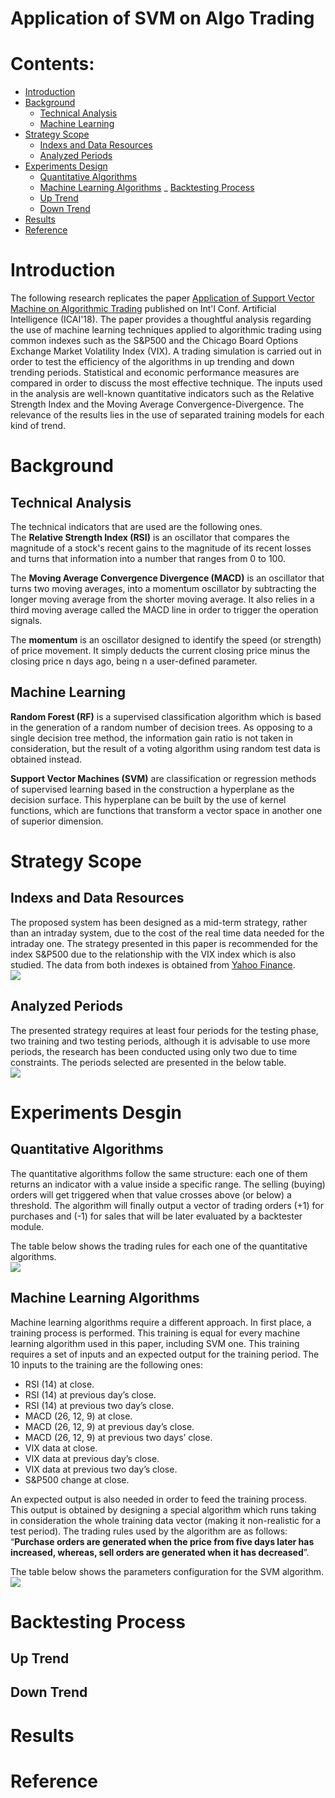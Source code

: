 # Application of SVM on Algo Trading

# Contents:

- [Introduction](#Introduction)
- [Background](#Background)
  * [Technical Analysis](##Technical-Analysis)
  * [Machine Learning](##Machine-Learning)
- [Strategy Scope](#Strategy-Scope)
  * [Indexs and Data Resources](##Indexs-and-Data-Resources)
  * [Analyzed Periods](##Analyzed-Periods)
- [Experiments Design](#Experiments-Desgin)
  * [Quantitative Algorithms](##Quantitative-Algorithms)
  * [Machine Learning Algorithms](##Machine-Learning-Algorithms)
_ [Backtesting Process](#Backtesting-Process)
  * [Up Trend](##Up-Trend)
  * [Down Trend](##Down-Trend)
- [Results](#Results)
- [Reference](##Reference)

# Introduction
The following research replicates the paper [Application of Support Vector Machine on Algorithmic Trading](https://search.proquest.com/docview/2136876869?pq-origsite=gscholar) published on Int'l Conf. Artificial Intelligence (ICAI'18). The paper provides a thoughtful analysis regarding the use of machine learning techniques applied to algorithmic trading using common indexes such as the S&P500 and the Chicago Board Options Exchange Market Volatility Index (VIX). A trading simulation is carried out in order to test the efficiency of the algorithms in up trending and down trending periods. Statistical and economic performance measures are compared in order to discuss the most effective technique. The inputs used in the analysis are well-known quantitative indicators such as the Relative Strength Index and the Moving Average Convergence-Divergence. The relevance of the results lies in the use of separated training models for each kind of trend.

# Background
## Technical Analysis
The technical indicators that are used are the following ones.  
The __Relative Strength Index (RSI)__ is an oscillator that compares the magnitude of a stock's recent gains to the magnitude of its recent losses and turns that information into a number that ranges from 0 to 100.  

The __Moving Average Convergence Divergence (MACD)__ is an oscillator that turns two moving averages, into a momentum oscillator by subtracting the longer moving average from the shorter moving average. It also relies in a third moving average called the MACD line in order to trigger the operation signals.  

The __momentum__ is an oscillator designed to identify the speed (or strength) of price movement. It simply deducts the current closing price minus the closing price n days ago, being n a user-defined parameter.  

## Machine Learning
__Random Forest (RF)__ is a supervised classification algorithm which is based in the generation of a random number of decision trees. As opposing to a single decision tree method, the information gain ratio is not taken in consideration, but the result of a voting algorithm using random test data is obtained instead.  

__Support Vector Machines (SVM)__ are classification or regression methods of supervised learning based in the construction a hyperplane as the decision surface. This hyperplane can be built by the use of kernel functions, which are functions that transform a vector space in another one of superior dimension.  

# Strategy Scope
## Indexs and Data Resources
The proposed system has been designed as a mid-term strategy, rather than an intraday system, due to the cost of the real time data needed for the intraday one. The strategy presented in this paper is recommended for the index S&P500 due to the relationship with the VIX index which is also studied. The data from both indexes is obtained from [Yahoo Finance](https://finance.yahoo.com/).  
![](https://github.com/VictorXXXXX/SVM-Algo-Trading/blob/master/images/spy_vix.png)

## Analyzed Periods
The presented strategy requires at least four periods for the testing phase, two training and two testing periods, although it is advisable to use more periods, the research has been conducted using only two due to time constraints. The periods selected are presented in the below table.  
![](https://github.com/VictorXXXXX/SVM-Algo-Trading/blob/master/images/periods.png)

# Experiments Desgin
## Quantitative Algorithms
The quantitative algorithms follow the same structure: each one of them returns an indicator with a value inside a specific range. The selling (buying) orders will get triggered when that value crosses above (or below) a threshold. The algorithm will finally output a vector of trading orders (+1) for purchases and (-1) for sales that will be later evaluated by a backtester module.  

The table below shows the trading rules for each one of the quantitative algorithms.  
![](https://github.com/VictorXXXXX/SVM-Algo-Trading/blob/master/images/indicator.png)

## Machine Learning Algorithms
Machine learning algorithms require a different approach. In first place, a training process is performed. This training is equal for every machine learning algorithm used in this paper, including SVM one. This training requires a set of inputs and an expected output for the training period. The 10 inputs to the training are the following ones:  

- RSI (14) at close.
- RSI (14) at previous day’s close.
- RSI (14) at previous two day’s close.
- MACD (26, 12, 9) at close.
- MACD (26, 12, 9) at previous day’s close.
- MACD (26, 12, 9) at previous two days’ close. 
- VIX data at close.
- VIX data at previous day’s close.
- VIX data at previous two day’s close.
- S&P500 change at close.  

An expected output is also needed in order to feed the training process. This output is obtained by designing a special algorithm which runs taking in consideration the whole training data vector (making it non-realistic for a test period). The trading rules used by the algorithm are as follows: “__Purchase orders are generated when the price from five days later has increased, whereas, sell orders are generated when it has decreased__”.

The table below shows the parameters configuration for the SVM algorithm.  
![](https://github.com/VictorXXXXX/SVM-Algo-Trading/blob/master/images/svm_para.png)

# Backtesting Process
## Up Trend

## Down Trend


# Results

# Reference
